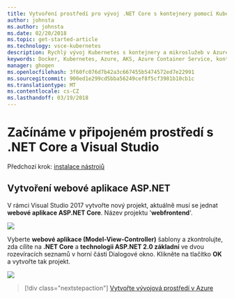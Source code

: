 ```yaml
---
title: Vytvoření prostředí pro vývoj .NET Core s kontejnery pomocí Kubernetes v cloudu pomocí sady Visual Studio – krok 2 – Vytvoření webové aplikace ASP.NET | Microsoft Docs
author: johnsta
ms.author: johnsta
ms.date: 02/20/2018
ms.topic: get-started-article
ms.technology: vsce-kubernetes
description: Rychlý vývoj Kubernetes s kontejnery a mikroslužeb v Azure
keywords: Docker, Kubernetes, Azure, AKS, Azure Container Service, kontejnery
manager: ghogen
ms.openlocfilehash: 3f60fc076d7b42a3c667455b5474572ed7e22991
ms.sourcegitcommit: 900ed1e299cd5bba56249cef8f5cf3981b10cb1c
ms.translationtype: MT
ms.contentlocale: cs-CZ
ms.lasthandoff: 03/19/2018
---
```

# <a name="get-started-on-connected-environment-with-net-core-and-visual-studio"></a>Začínáme v připojeném prostředí s .NET Core a Visual Studio

Předchozí krok: [instalace nástrojů](get-started-netcore-visualstudio-01.md)

## <a name="create-an-aspnet-web-app"></a>Vytvoření webové aplikace ASP.NET
V rámci Visual Studio 2017 vytvořte nový projekt, aktuálně musí se jednat **webové aplikace ASP.NET Core**. Název projektu '**webfrontend**'.

![](images/NewProjectDialog1.png)

Vyberte **webové aplikace (Model-View-Controller)** šablony a zkontrolujte, zda cílíte na **.NET Core** a **technologii ASP.NET 2.0 základní** ve dvou rozevíracích seznamů v horní části Dialogové okno. Klikněte na tlačítko **OK** a vytvořte tak projekt.

![](images/NewProjectDialog2.png)

> [!div class="nextstepaction"]
> [Vytvořte vývojová prostředí v Azure](get-started-netcore-visualstudio-03.md)